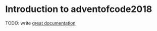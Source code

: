 # Introduction to adventofcode2018

TODO: write [great documentation](http://jacobian.org/writing/what-to-write/)
